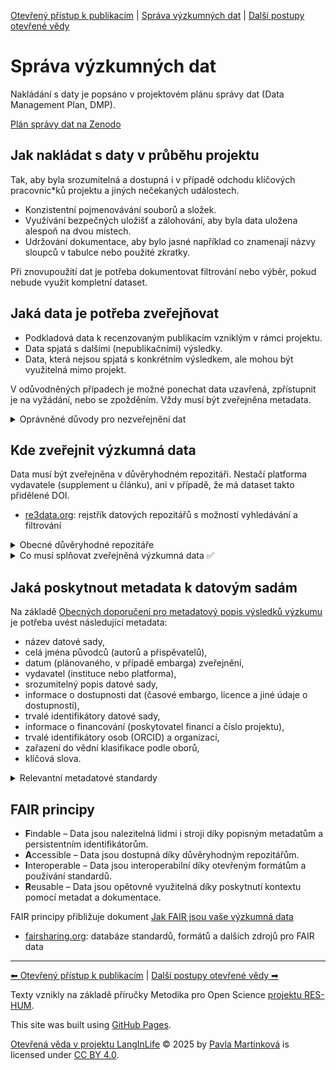 [Otevřený přístup k publikacím](/osprinciples/open-access) | [Správa výzkumných dat](/osprinciples/sprava-dat) | [Další postupy otevřené vědy](/osprinciples/dalsi-postupy) 

# Správa výzkumných dat

Nakládání s daty je popsáno v projektovém plánu správy dat (Data Management Plan, DMP).

[Plán správy dat na Zenodo](https://zenodo.org/records/16419711)

## Jak nakládat s daty v průběhu projektu

Tak, aby byla srozumitelná a dostupná i v případě odchodu klíčových pracovnic\*ků projektu a jiných nečekaných událostech.

- Konzistentní pojmenovávání souborů a složek.
- Využívání bezpečných uložišť a zálohování, aby byla data uložena alespoň na dvou místech.
- Udržování dokumentace, aby bylo jasné například co znamenají názvy sloupců v tabulce nebo použité zkratky.

Při znovupoužití dat je potřeba dokumentovat filtrování nebo výběr, pokud nebude využit kompletní dataset.

## Jaká data je potřeba zveřejňovat

- Podkladová data k recenzovaným publikacím vzniklým v rámci projektu.
- Data spjatá s dalšími (nepublikačními) výsledky.
- Data, která nejsou spjatá s konkrétním výsledkem, ale mohou být využitelná mimo projekt.

V odůvodněných případech je možné ponechat data uzavřená, zpřístupnit je na vyžádání, nebo se zpožděním. Vždy musí být zveřejněna metadata.

<details markdown="1"> 
  <summary>Oprávněné důvody pro nezveřejnění dat</summary>

- Právo na ochranu soukromí
- Ochrana osobních údajů
- Důvěrnost údajů a dat
- Oprávněné obchodní zájmy, obchodní tajemství
- Práva duševního vlastnictví třetích stran
- Rozpor s oprávněnými zájmy příjemce, včetně komerčního využití dat
- Jiné oprávněné zájmy a oprávněná omezení

</details>

## Kde zveřejnit výzkumná data

Data musí být zveřejněna v důvěryhodném repozitáři. Nestačí platforma vydavatele (supplement u článku), ani v případě, že má dataset takto přidělené DOI. 

- [re3data.org](https://www.re3data.org/): rejstřík datových repozitářů s možností vyhledávání a filtrování

<details markdown="1"> 
<summary>Obecné důvěryhodné repozitáře</summary>

- [Zenodo](https://zenodo.org/) spravuje CERN
  - Komunita projektu, ke které lze výstupy přiřadit: [zenodo.org/communities/langinlife](https://zenodo.org/communities/langinlife)
- [Figshare](https://figshare.com/) spravuje Digital Science Company
- [Dataverse](https://dataverse.org/) spravuje Harvard
- [Národní datový repozitář](https://data.narodni-repozitar.cz/) spravuje CESNET

</details>

<details markdown="1">
<summary>Co musí splňovat zveřejněná výzkumná data ✅</summary>

- Neobsahují citlivé nebo osobní údaje v neanonymizované podobě.
- Mají přidělen persistentní identifikátor (DOI, Handle).
- Jsou uložena v důvěryhodném repozitáři pod jasně uvedenou licencí (CC 0, CC BY 4.0).
- Jsou uložena ve vhodném formátu: - [Přehledová tabulka vhodných formátů podle typu dat (UK Data Service)](https://ukdataservice.ac.uk/learning-hub/research-data-management/format-your-data/recommended-formats)
- Jsou popsána bohatými metadaty.
- Metadata jsou dostupná ve strojově čitelné podobě.
- Pokud jde o podkladová data k publikaci, jsou s ní pomocí metadat propojena.

</details>

## Jaká poskytnout metadata k datovým sadám

Na základě [Obecných doporučení pro metadatový popis výsledků výzkumu](https://doi.org/10.48813/yt6w-6h15) je potřeba uvést následující metadata:
- název datové sady,
- celá jména původců (autorů a přispěvatelů),
- datum (plánovaného, v případě embarga) zveřejnění,
- vydavatel (instituce nebo platforma),
- srozumitelný popis datové sady,
- informace o dostupnosti dat (časové embargo, licence a jiné údaje o dostupnosti),
- trvalé identifikátory datové sady,
- informace o financování (poskytovatel financí a číslo projektu),
- trvalé identifikátory osob (ORCID) a organizací,
- zařazení do vědní klasifikace podle oborů,
- klíčová slova.

<details markdown="1"> 
<summary>Relevantní metadatové standardy</summary>

- [Brain Imaging Data Structure](https://bids.neuroimaging.io/) (BIDS)
- [Component Metadata Specification](https://fairsharing.org/FAIRsharing.2e0599) (CMDI)
- [Investigation Description Format](https://fairsharing.org/FAIRsharing.438d45) (IDF)
- [Linguistic Annotation Format](https://fairsharing.org/FAIRsharing.3cfa81) (LAF)
- [Minimum Information about an fMRI Study](https://fairsharing.org/10.25504/FAIRsharing.s3swh2) (MIfMRI)
- [Open Language Archives Community Metadata](https://fairsharing.org/FAIRsharing.17fbae) (OLAC Metadata)

</details>

## FAIR principy

- **F**indable – Data jsou nalezitelná lidmi i stroji díky popisným metadatům a persistentním identifikátorům.
- **A**ccessible – Data jsou dostupná díky důvěryhodným repozitářům.
- **I**nteroperable – Data jsou interoperabilní díky otevřeným formátům a používání standardů.
- **R**eusable – Data jsou opětovně využitelná díky poskytnutí kontextu pomocí metadat a dokumentace.

FAIR principy přibližuje dokument [Jak FAIR jsou vaše výzkumná data](https://zenodo.org/records/3739188)

- [fairsharing.org](https://fairsharing.org/): databáze standardů, formátů a dalších zdrojů pro FAIR data

---

[⬅ Otevřený přístup k publikacím](/osprinciples/open-access) | [Další postupy otevřené vědy ➡](/osprinciples/dalsi-postupy) 

Texty vznikly na základě příručky Metodika pro Open Science [projektu RES-HUM](https://reshum.muni.cz).

This site was built using [GitHub Pages](https://pages.github.com/).

[Otevřená věda v projektu LangInLife](https://pavla-martinkova.github.io/osprinciples/) © 2025 by [Pavla Martinková](https://github.com/pavla-martinkova) is licensed under [CC BY 4.0](https://creativecommons.org/licenses/by/4.0/).
